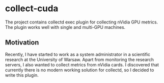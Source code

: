 # collect-cuda

The project contains collectd exec plugin for collecting nVidia GPU
metrics. The plugin works well with single and multi-GPU machines.

## Motivation

Recently, I have started to work as a system administrator in
a scientific research at the University of Warsaw. Apart from
monitoring the research servers, I also wanted to collect metrics
from nVidia cards. I discovered that currently there is no
modern working solution for collectd, so I decided to write
this plugin.
